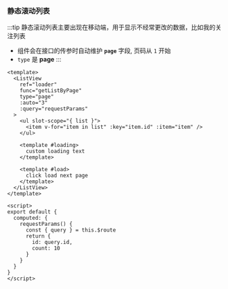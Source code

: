 ### 静态滚动列表

<Phone page="page" />

:::tip
静态滚动列表主要出现在移动端，用于显示不经常更改的数据，比如我的关注列表

- 组件会在接口的传参时自动维护 **`page`** 字段, 页码从 `1` 开始
- `type` 是 **page**
:::

```vue
<template>
  <ListView
    ref="loader"
    func="getListByPage"
    type="page"
    :auto="3"
    :query="requestParams"
  >
    <ul slot-scope="{ list }">
      <item v-for="item in list" :key="item.id" :item="item" />
    </ul>

    <template #loading>
      custom loading text
    </template>
    
    <template #load>
      click load next page
    </template>
  </ListView>
</template>

<script>
export default {
  computed: {
    requestParams() {
      const { query } = this.$route
      return {
        id: query.id,
        count: 10
      }
    }
  }
}
</script>
```
